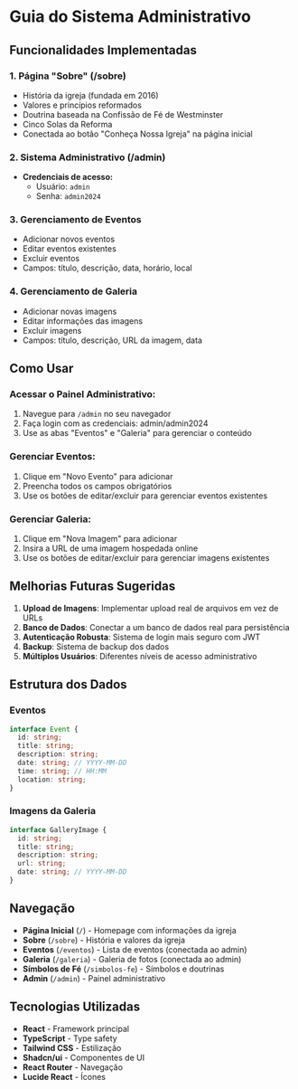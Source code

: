 # Guia do Sistema Administrativo

## Funcionalidades Implementadas

### 1. Página "Sobre" (/sobre)
- História da igreja (fundada em 2016)
- Valores e princípios reformados
- Doutrina baseada na Confissão de Fé de Westminster
- Cinco Solas da Reforma
- Conectada ao botão "Conheça Nossa Igreja" na página inicial

### 2. Sistema Administrativo (/admin)
- **Credenciais de acesso:**
  - Usuário: `admin`
  - Senha: `admin2024`

### 3. Gerenciamento de Eventos
- Adicionar novos eventos
- Editar eventos existentes
- Excluir eventos
- Campos: título, descrição, data, horário, local

### 4. Gerenciamento de Galeria
- Adicionar novas imagens
- Editar informações das imagens
- Excluir imagens
- Campos: título, descrição, URL da imagem, data

## Como Usar

### Acessar o Painel Administrativo:
1. Navegue para `/admin` no seu navegador
2. Faça login com as credenciais: admin/admin2024
3. Use as abas "Eventos" e "Galeria" para gerenciar o conteúdo

### Gerenciar Eventos:
1. Clique em "Novo Evento" para adicionar
2. Preencha todos os campos obrigatórios
3. Use os botões de editar/excluir para gerenciar eventos existentes

### Gerenciar Galeria:
1. Clique em "Nova Imagem" para adicionar
2. Insira a URL de uma imagem hospedada online
3. Use os botões de editar/excluir para gerenciar imagens existentes

## Melhorias Futuras Sugeridas

1. **Upload de Imagens**: Implementar upload real de arquivos em vez de URLs
2. **Banco de Dados**: Conectar a um banco de dados real para persistência
3. **Autenticação Robusta**: Sistema de login mais seguro com JWT
4. **Backup**: Sistema de backup dos dados
5. **Múltiplos Usuários**: Diferentes níveis de acesso administrativo

## Estrutura dos Dados

### Eventos
```typescript
interface Event {
  id: string;
  title: string;
  description: string;
  date: string; // YYYY-MM-DD
  time: string; // HH:MM
  location: string;
}
```

### Imagens da Galeria
```typescript
interface GalleryImage {
  id: string;
  title: string;
  description: string;
  url: string;
  date: string; // YYYY-MM-DD
}
```

## Navegação

- **Página Inicial** (`/`) - Homepage com informações da igreja
- **Sobre** (`/sobre`) - História e valores da igreja
- **Eventos** (`/eventos`) - Lista de eventos (conectada ao admin)
- **Galeria** (`/galeria`) - Galeria de fotos (conectada ao admin)
- **Símbolos de Fé** (`/simbolos-fe`) - Símbolos e doutrinas
- **Admin** (`/admin`) - Painel administrativo

## Tecnologias Utilizadas

- **React** - Framework principal
- **TypeScript** - Type safety
- **Tailwind CSS** - Estilização
- **Shadcn/ui** - Componentes de UI
- **React Router** - Navegação
- **Lucide React** - Ícones
